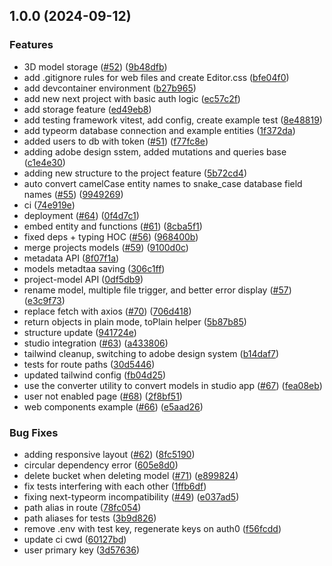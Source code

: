 ## 1.0.0 (2024-09-12)

### Features

* 3D model storage ([#52](https://github.com/MetacityTools/Studio/issues/52)) ([9b48dfb](https://github.com/MetacityTools/Studio/commit/9b48dfba3b71be07ae693c27649318782d5b0905))
* add .gitignore rules for web files and create Editor.css ([bfe04f0](https://github.com/MetacityTools/Studio/commit/bfe04f0e9a144e0d7d975fd6c7a711354a110c87))
* add devcontainer environment ([b27b965](https://github.com/MetacityTools/Studio/commit/b27b96552216be535ad466608496d36cebfb479c))
* add new next project with basic auth logic ([ec57c2f](https://github.com/MetacityTools/Studio/commit/ec57c2fd57ac5b45d846ed3c343997e28168ed3e))
* add storage feature ([ed49eb8](https://github.com/MetacityTools/Studio/commit/ed49eb8be91e8f8cb5e2f0094f942b2e8650f622))
* add testing framework vitest, add config, create example test ([8e48819](https://github.com/MetacityTools/Studio/commit/8e48819c9d2ab51ca732ec854c80d165c3f06548))
* add typeorm database connection and example entities ([1f372da](https://github.com/MetacityTools/Studio/commit/1f372dabf3cc29b015073a32e9d3877f281b833f))
* added users to db with token ([#51](https://github.com/MetacityTools/Studio/issues/51)) ([f77fc8e](https://github.com/MetacityTools/Studio/commit/f77fc8ea018e7e8df2335cd0549401652b548d9f))
* adding adobe design sstem, added mutations and queries base ([c1e4e30](https://github.com/MetacityTools/Studio/commit/c1e4e300acad4e43bc6e0cb853ade533b85ec2ed))
* adding new structure to the project feature ([5b72cd4](https://github.com/MetacityTools/Studio/commit/5b72cd4d1aa545e45400b1110e89648b1dfd549b))
* auto convert camelCase entity names to snake_case database field names ([#55](https://github.com/MetacityTools/Studio/issues/55)) ([9949269](https://github.com/MetacityTools/Studio/commit/994926941d68a3580747f8e21091de5cba47e97c))
* ci ([74e919e](https://github.com/MetacityTools/Studio/commit/74e919e8c63415cf22e3b5c4a41fb6313fb23254))
* deployment ([#64](https://github.com/MetacityTools/Studio/issues/64)) ([0f4d7c1](https://github.com/MetacityTools/Studio/commit/0f4d7c173bb34115678ec458ed53ea5cae6a1850))
* embed entity and functions ([#61](https://github.com/MetacityTools/Studio/issues/61)) ([8cba5f1](https://github.com/MetacityTools/Studio/commit/8cba5f1b1641ff034aef97b20be4530ab2d931d2))
* fixed deps + typing HOC ([#56](https://github.com/MetacityTools/Studio/issues/56)) ([968400b](https://github.com/MetacityTools/Studio/commit/968400bf82622be357676e51434e1a2e7f38930f))
* merge projects models ([#59](https://github.com/MetacityTools/Studio/issues/59)) ([9100d0c](https://github.com/MetacityTools/Studio/commit/9100d0c3c88bafc4c43b46986d37c7028443184c))
* metadata API ([8f07f1a](https://github.com/MetacityTools/Studio/commit/8f07f1af2bc62026a91c14d13cf5897d3b6a565e))
* models metadtaa saving ([306c1ff](https://github.com/MetacityTools/Studio/commit/306c1ff3a18e13137e23b633b5486e73b752df0c))
* project-model API ([0df5db9](https://github.com/MetacityTools/Studio/commit/0df5db9c81e20e47b1b9c38a027c6034af0c63fb))
* rename model, multiple file trigger, and better error display ([#57](https://github.com/MetacityTools/Studio/issues/57)) ([e3c9f73](https://github.com/MetacityTools/Studio/commit/e3c9f733193c9d32a1297080e147d81ef8aec1e8))
* replace fetch with axios ([#70](https://github.com/MetacityTools/Studio/issues/70)) ([706d418](https://github.com/MetacityTools/Studio/commit/706d418c73f4f960c4b2a9f02a171f9758a457b0))
* return objects in plain mode, toPlain helper ([5b87b85](https://github.com/MetacityTools/Studio/commit/5b87b851ae8dbc6b4f12492aa8b8c270d637f7ea))
* structure update ([941724e](https://github.com/MetacityTools/Studio/commit/941724eb2b8927aabb0af7c9733a9811e8bb4b0b))
* studio integration ([#63](https://github.com/MetacityTools/Studio/issues/63)) ([a433806](https://github.com/MetacityTools/Studio/commit/a43380692f019ceb64e2b65a0f4cbd8c66f59866))
* tailwind cleanup, switching to adobe design system ([b14daf7](https://github.com/MetacityTools/Studio/commit/b14daf768b76aa65783587c49f86b5a16ba1f98a))
* tests for route paths ([30d5446](https://github.com/MetacityTools/Studio/commit/30d5446d80d09553f5a80d57b155c6d4c202f188))
* updated tailwind config ([fb04d25](https://github.com/MetacityTools/Studio/commit/fb04d25775b5b0fffbdc0e38d7fdd0640e807b93))
* use the converter utility to convert models in studio app ([#67](https://github.com/MetacityTools/Studio/issues/67)) ([fea08eb](https://github.com/MetacityTools/Studio/commit/fea08eb5f8b04f9e2fd65afc56edcc56743fcdd9))
* user not enabled page ([#68](https://github.com/MetacityTools/Studio/issues/68)) ([2f8bf51](https://github.com/MetacityTools/Studio/commit/2f8bf518c8f32eb69f1c2e1a5437c492962655e4))
* web components example ([#66](https://github.com/MetacityTools/Studio/issues/66)) ([e5aad26](https://github.com/MetacityTools/Studio/commit/e5aad260b802172965babe1aee997da39e948219))

### Bug Fixes

* adding responsive layout ([#62](https://github.com/MetacityTools/Studio/issues/62)) ([8fc5190](https://github.com/MetacityTools/Studio/commit/8fc5190fc94cb795ddf61c3ac013dee2d0b5cd2a))
* circular dependency error ([605e8d0](https://github.com/MetacityTools/Studio/commit/605e8d0f0140e581c824549d576ef0242fd31a1e))
* delete bucket when deleting model ([#71](https://github.com/MetacityTools/Studio/issues/71)) ([e899824](https://github.com/MetacityTools/Studio/commit/e899824ae4b7f3b597de82a78fd457ab23ae230e))
* fix tests interfering with each other ([1ffb6df](https://github.com/MetacityTools/Studio/commit/1ffb6df7ddbf36ef7011e0009409a8087724fbf6))
* fixing next-typeorm incompatibility ([#49](https://github.com/MetacityTools/Studio/issues/49)) ([e037ad5](https://github.com/MetacityTools/Studio/commit/e037ad5a73b0dbc45aab037666466559c78bd1b7))
* path alias in route ([78fc054](https://github.com/MetacityTools/Studio/commit/78fc05432ef18621390d9054ed71a27b5e3d0c6b))
* path aliases for tests ([3b9d826](https://github.com/MetacityTools/Studio/commit/3b9d826f8fca756e324ea32f8318ce2041eff644))
* remove .env with test key, regenerate keys on auth0 ([f56fcdd](https://github.com/MetacityTools/Studio/commit/f56fcddf5dcf5c10487a9aa4a62e1789f14d5c8a))
* update ci cwd ([60127bd](https://github.com/MetacityTools/Studio/commit/60127bde24084955b1f9e2fb2c3887b0b3f62f76))
* user primary key ([3d57636](https://github.com/MetacityTools/Studio/commit/3d57636725907ebae19d2b6eef3aecc28f01e2fa))
